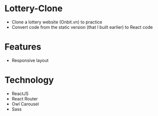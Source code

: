 # Lottery-Clone

- Clone a lottery website (Onbit.vn) to practice
- Convert code from the static version (that I built earlier) to React code

# Features

- Responsive layout

# Technology

- ReactJS
- React Router
- Owl Carousel
- Sass

